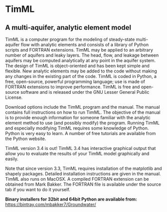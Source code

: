 # TimML #
## A multi-aquifer, analytic element model ##

TimML is a computer program for the modeling of steady-state multi-aquifer flow with analytic elements and consists of a library of Python scripts and FORTRAN extensions. TimML may be applied to an arbitrary number of aquifers and leaky layers. The head, flow, and leakage between aquifers may be computed analytically at any point in the aquifer system. The design of TimML is object-oriented and has been kept simple and flexible. New analytic elements may be added to the code without making any changes in the existing part of the code. TimML is coded in Python, a free, open-source, powerful programming language; use is made of FORTRAN extensions to improve performance. TimML is free and open-source software and is released under the GNU Lesser General Public License.

Download options include the TimML program and the manual. The manual contains full instructions on how to run TimML. The objective of the manual is to provide enough information for someone familiar with the analytic element method to use (and possibly modify) the program. Running TimML and especially modifying TimML requires some knowledge of Python. Python is very easy to learn. A number of free tutorials are available from the Python website.

TimML version 3.4 is out! TimML 3.4 has interactive graphical output that allow you to evaluate the results of your TimML model graphically and easily.

Note that since version 3.3, TimML requires installation of the matplotlib and shapely packages. Detailed installation instructions are given in the manual. TimML also runs on MacOSX. A compiled FORTRAN extension can be obtained from Mark Bakker. The FORTRAN file is available under the source tab if you want to do it yourself.

**Binary installers for 32bit and 64bit Python are available from:** https://bintray.com/mbakker7/Groundwater/
